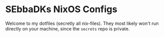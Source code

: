 # SEbbaDKs NixOS Configs
Welcome to my dotfiles (secretly all nix-files).
They most likely won't run directly on your machine, since the `secrets` repo is private.


